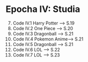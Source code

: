 <h1>Epocha IV: Studia </h1>

7. Code IV.1 Harry Potter --> S.19
8. Code IV.2 One Piece --> S.20
9. Code IV.3 Dragonball --> S.21
10. Code IV.4 Pokemon Anime--> S.21
11. Code IV.5 Dragonball --> S.21
12. Code IV.6 LOL --> S.22
13. Code IV.7 LOL --> S.23